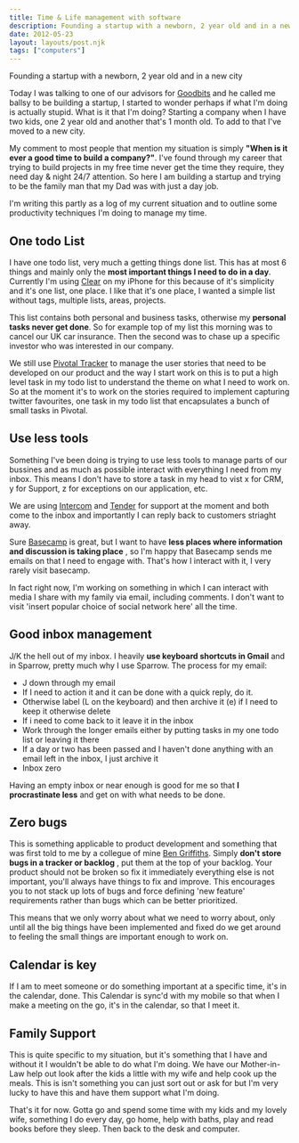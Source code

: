 ```yaml
---
title: Time & Life management with software
description: Founding a startup with a newborn, 2 year old and in a new city
date: 2012-05-23
layout: layouts/post.njk
tags: ["computers"]
---
```

Founding a startup with a newborn, 2 year old and in a new city

Today I was talking to one of our advisors for [Goodbits](http://goodbits.co) and he called me ballsy to be building a startup, I started to wonder perhaps if what I'm doing is actually stupid. What is it that I'm doing? Starting a company when I have two kids, one 2 year old and another that's 1 month old. To add to that I've moved to a new city.

My comment to most people that mention my situation is simply **"When is it ever a good time to build a company?"**. I've found through my career that trying to build projects in my free time never get the time they require, they need day & night 24/7 attention. So here I am building a startup and trying to be the family man that my Dad was with just a day job.

I'm writing this partly as a log of my current situation and to outline some productivity techniques I'm doing to manage my time.

## One todo List

I have one todo list, very much a getting things done list. This has at most 6 things and mainly only the **most important things I need to do in a day**. Currently I'm using [Clear](http://www.realmacsoftware.com/clear/) on my iPhone for this because of it's simplicity and it's one list, one place. I like that it's one place, I wanted a simple list without tags, multiple lists, areas, projects.

This list contains both personal and business tasks, otherwise my **personal tasks never get done**. So for example top of my list this morning was to cancel our UK car insurance. Then the second was to chase up a specific investor who was interested in our company.

We still use [Pivotal Tracker](http://pivotaltracker.com) to manage the user stories that need to be developed on our product and the way I start work on this is to put a high level task in my todo list to understand the theme on what I need to work on. So at the moment it's to work on the stories required to implement capturing twitter favourites, one task in my todo list that encapsulates a bunch of small tasks in Pivotal.

## Use less tools

Something I've been doing is trying to use less tools to manage parts of our bussines and as much as possible interact with everything I need from my inbox. This means I don't have to store a task in my head to vist x for CRM, y for Support, z for exceptions on our application, etc.

We are using [Intercom](http://intercom.io) and [Tender](http://tenderapp.com/) for support at the moment and both come to the inbox and importantly I can reply back to customers striaght away.

Sure [Basecamp](http://basecamp.com) is great, but I want to have **less places where information and discussion is taking place** , so I'm happy that Basecamp sends me emails on that I need to engage with. That's how I interact with it, I very rarely visit basecamp.

In fact right now, I'm working on something in which I can interact with media I share with my family via email, including comments. I don't want to visit 'insert popular choice of social network here' all the time.

## Good inbox management

J/K the hell out of my inbox. I heavily **use keyboard shortcuts in Gmail** and in Sparrow, pretty much why I use Sparrow. The process for my email:

- J down through my email
- If I need to action it and it can be done with a quick reply, do it.
- Otherwise label (L on the keyboard) and then archive it (e) if I need to keep it otherwise delete
- If i need to come back to it leave it in the inbox
- Work through the longer emails either by putting tasks in my one todo list or leaving it there
- If a day or two has been passed and I haven't done anything with an email left in the inbox, I just archive it
- Inbox zero

Having an empty inbox or near enough is good for me so that **I procrastinate less** and get on with what needs to be done.

## Zero bugs

This is something applicable to product development and something that was first told to me by a collegue of mine [Ben Griffiths](https://mastodon.social/@beng). Simply **don't store bugs in a tracker or backlog** , put them at the top of your backlog. Your product should not be broken so fix it immediately everything else is not important, you'll always have things to fix and improve. This encourages you to not stack up lots of bugs and force defining 'new feature' requirements rather than bugs which can be better prioritized.

This means that we only worry about what we need to worry about, only until all the big things have been implemented and fixed do we get around to feeling the small things are important enough to work on.

## Calendar is key

If I am to meet someone or do something important at a specific time, it's in the calendar, done. This Calendar is sync'd with my mobile so that when I make a meeting on the go, it's in the calendar, so that I meet it.

## Family Support

This is quite specific to my situation, but it's something that I have and without it I wouldn't be able to do what I'm doing. We have our Mother-in-Law help out look after the kids a little with my wife and help cook up the meals. This is isn't something you can just sort out or ask for but I'm very lucky to have this and have them support what I'm doing.

That's it for now. Gotta go and spend some time with my kids and my lovely wife, something I do every day, go home, help with baths, play and read books before they sleep. Then back to the desk and computer.

